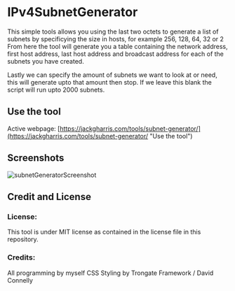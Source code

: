 # IPv4SubnetGenerator
This simple tools allows you using the last two octets to generate a list of subnets by specificying the size in hosts, for example 256, 128, 64, 32 or 2 From here 
the tool will generate you a table containing the network address, first host address, last host address and broadcast address for each of the subnets you have created.

Lastly we can specify the amount of subnets we want to look at or need, this will generate upto that amount then stop. If we leave this blank the script will run upto 2000 subnets.

## Use the tool
Active webpage:
[https://jackgharris.com/tools/subnet-generator/](https://jackgharris.com/tools/subnet-generator/ "Use the tool")

## Screenshots
![subnetGeneratorScreenshot](https://user-images.githubusercontent.com/79175344/164459396-1440473b-e5e9-48a1-a396-823c2fb736b4.png)

## Credit and License

### License:
This tool is under MIT license as contained in the license file in this repository.

### Credits:
All programming by myself
CSS Styling by Trongate Framework / David Connelly 
